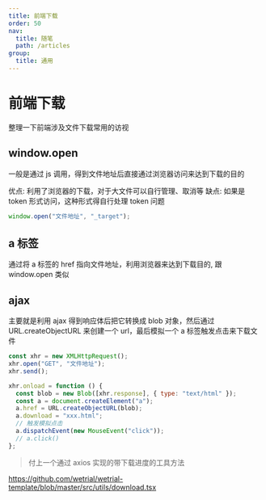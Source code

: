 ```yaml
---
title: 前端下载
order: 50
nav:
  title: 随笔
  path: /articles
group:
  title: 通用
---
```


# 前端下载

整理一下前端涉及文件下载常用的访视

## window.open

一般是通过 js 调用，得到文件地址后直接通过浏览器访问来达到下载的目的

优点: 利用了浏览器的下载，对于大文件可以自行管理、取消等
缺点: 如果是 token 形式访问，这种形式得自行处理 token 问题

```js
window.open("文件地址", "_target");
```

## a 标签

通过将 a 标签的 href 指向文件地址，利用浏览器来达到下载目的, 跟 window.open 类似

## ajax

主要就是利用 ajax 得到响应体后把它转换成 blob 对象，然后通过 URL.createObjectURL 来创建一个 url，最后模拟一个 a 标签触发点击来下载文件

```js
const xhr = new XMLHttpRequest();
xhr.open("GET", "文件地址");
xhr.send();

xhr.onload = function () {
  const blob = new Blob([xhr.response], { type: "text/html" });
  const a = document.createElement("a");
  a.href = URL.createObjectURL(blob);
  a.download = "xxx.html";
  // 触发模拟点击
  a.dispatchEvent(new MouseEvent("click"));
  // a.click()
};
```

> 付上一个通过 axios 实现的带下载进度的工具方法

https://github.com/wetrial/wetrial-template/blob/master/src/utils/download.tsx
